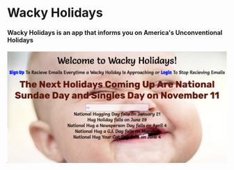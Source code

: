 # Wacky Holidays

#### Wacky Holidays is an app that informs you on America's Unconventional Holidays

![Alt text](./app/assets/images/root_page.png?raw=true)
